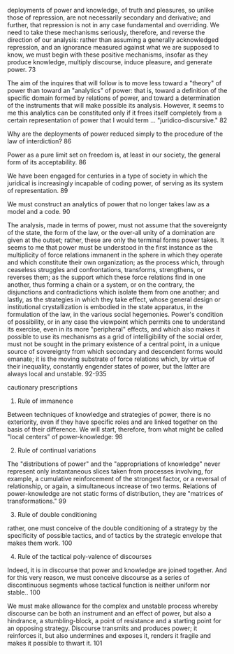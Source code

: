 
deployments of power and knowledge, of truth and pleasures, so unlike those of repression, are not necessarily secondary and derivative; and further, that repression is not in any case fundamental and overriding. We need to take these mechanisms seriously, therefore, and reverse the direction of our analysis: rather than assuming a generally acknowledged repression, and an ignorance measured against what we are supposed to know, we must begin with these positive mechanisms, insofar as they produce knowledge, multiply discourse, induce pleasure, and generate power. 73

The aim of the inquires that will follow is to move less toward a "theory" of power than toward an "analytics" of power: that is, toward a definition of the specific domain formed by relations of power, and toward a determination of the instruments that will make possible its analysis. However, it seems to me this analytics can be constituted only if it frees itself completely from  a certain representation of power that I would term ... "juridico-discursive." 82

Why are the deployments of power reduced simply to the procedure of the law of interdiction? 86

Power as a pure limit set on freedom is, at least in our society, the general form of its acceptability. 86

We have been engaged for centuries in a type of society in which the juridical is increasingly incapable of coding power, of serving as its system of representation. 89

We must construct an analytics of power that no longer takes law as a model and a code. 90

The analysis, made in terms of power, must not assume that the sovereignty of the state, the form of the law, or the over-all unity of a domination are given at the outset; rather, these are only the terminal forms power takes. It seems to me that power must be understood in the first instance as the multiplicity of force relations immanent in the sphere in which they operate and which constitute their own organization; as the process which, through ceaseless struggles and confrontations, transforms, strengthens, or reverses them; as the support which these force relations find in one another, thus forming a chain or a system, or on the contrary, the disjunctions and contradictions which isolate them from one another; and lastly, as the strategies in which they take effect, whose general design or institutional crystallization is embodied in the state apparatus, in the formulation of the law, in the various social hegemonies. Power's condition of possibility, or in any case the viewpoint which permits one to understand its exercise, even in its more "peripheral" effects, and which also makes it possible to use its mechanisms as a grid of intelligibility of the social order, must not be sought in the primary existence of a central point, in a unique source of sovereignty from which secondary and descendent forms would emanate; it is the moving substrate of force relations which, by virtue of their inequality, constantly engender states of power, but the latter are always local and unstable. 92-935

cautionary prescriptions

1. Rule of immanence

Between techniques of knowledge and strategies of power, there is no exteriority, even if they have specific roles and are linked together on the basis of their difference. We will start, therefore, from what might be called "local centers" of power-knowledge: 98

2. Rule of continual variations

The "distributions of power" and the "appropriations of knowledge" never represent only instantaneous slices taken from processes involving, for example, a cumulative reinforcement of the strongest factor, or a reversal of relationship, or again, a simultaneous increase of two terms. Relations of power-knowledge are not static forms of distribution, they are "matrices of transformations."  99

3. Rule of double conditioning

rather, one must conceive of the double conditioning of a strategy by the specificity of possible tactics, and of tactics by the strategic envelope that makes them work. 100

4. Rule of the tactical poly-valence of discourses

Indeed, it is in discourse that power and knowledge are joined together. And for this very reason, we must conceive discourse as a series of discontinuous segments whose tactical function is neither uniform nor stable.. 100

We must make allowance for the complex and unstable process whereby discourse can be both an instrument and an effect of power, but also a hindrance, a stumbling-block, a point of resistance and a starting point for an opposing strategy. Discourse transmits and produces power; it reinforces it, but also undermines and exposes it, renders it fragile and makes it possible to thwart it. 101

